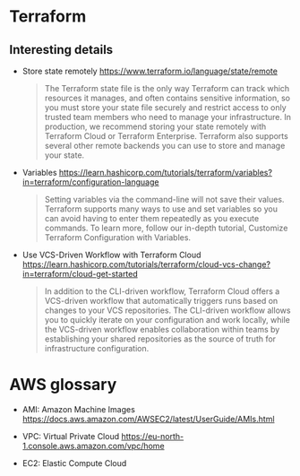 # Terraform

## Interesting details

- Store state remotely
  https://www.terraform.io/language/state/remote

  > The Terraform state file is the only way Terraform can track which resources it manages, and often contains sensitive information, so you must store your state file securely and restrict access to only trusted team members who need to manage your infrastructure. In production, we recommend storing your state remotely with Terraform Cloud or Terraform Enterprise. Terraform also supports several other remote backends you can use to store and manage your state.

- Variables
  https://learn.hashicorp.com/tutorials/terraform/variables?in=terraform/configuration-language

  > Setting variables via the command-line will not save their values. Terraform supports many ways to use and set variables so you can avoid having to enter them repeatedly as you execute commands. To learn more, follow our in-depth tutorial, Customize Terraform Configuration with Variables.

- Use VCS-Driven Workflow with Terraform Cloud
  https://learn.hashicorp.com/tutorials/terraform/cloud-vcs-change?in=terraform/cloud-get-started
  > In addition to the CLI-driven workflow, Terraform Cloud offers a VCS-driven workflow that automatically triggers runs based on changes to your VCS repositories. The CLI-driven workflow allows you to quickly iterate on your configuration and work locally, while the VCS-driven workflow enables collaboration within teams by establishing your shared repositories as the source of truth for infrastructure configuration.

# AWS glossary

- AMI: Amazon Machine Images
  https://docs.aws.amazon.com/AWSEC2/latest/UserGuide/AMIs.html

- VPC: Virtual Private Cloud
  https://eu-north-1.console.aws.amazon.com/vpc/home

- EC2: Elastic Compute Cloud
